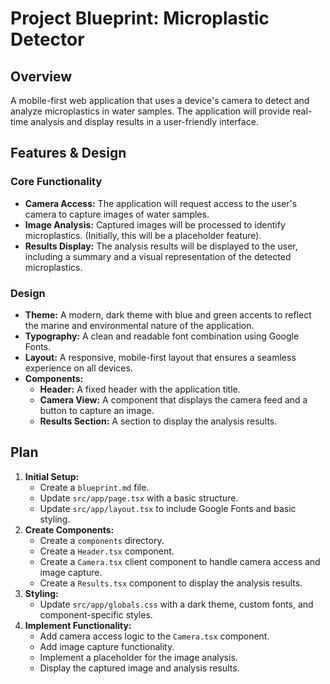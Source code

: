 
# Project Blueprint: Microplastic Detector

## Overview

A mobile-first web application that uses a device's camera to detect and analyze microplastics in water samples. The application will provide real-time analysis and display results in a user-friendly interface.

## Features & Design

### Core Functionality
- **Camera Access:** The application will request access to the user's camera to capture images of water samples.
- **Image Analysis:** Captured images will be processed to identify microplastics. (Initially, this will be a placeholder feature).
- **Results Display:** The analysis results will be displayed to the user, including a summary and a visual representation of the detected microplastics.

### Design
- **Theme:** A modern, dark theme with blue and green accents to reflect the marine and environmental nature of the application.
- **Typography:** A clean and readable font combination using Google Fonts.
- **Layout:** A responsive, mobile-first layout that ensures a seamless experience on all devices.
- **Components:**
    - **Header:** A fixed header with the application title.
    - **Camera View:** A component that displays the camera feed and a button to capture an image.
    - **Results Section:** A section to display the analysis results.

## Plan

1.  **Initial Setup:**
    *   Create a `blueprint.md` file.
    *   Update `src/app/page.tsx` with a basic structure.
    *   Update `src/app/layout.tsx` to include Google Fonts and basic styling.
2.  **Create Components:**
    *   Create a `components` directory.
    *   Create a `Header.tsx` component.
    *   Create a `Camera.tsx` client component to handle camera access and image capture.
    *   Create a `Results.tsx` component to display the analysis results.
3.  **Styling:**
    *   Update `src/app/globals.css` with a dark theme, custom fonts, and component-specific styles.
4.  **Implement Functionality:**
    *   Add camera access logic to the `Camera.tsx` component.
    *   Add image capture functionality.
    *   Implement a placeholder for the image analysis.
    *   Display the captured image and analysis results.
